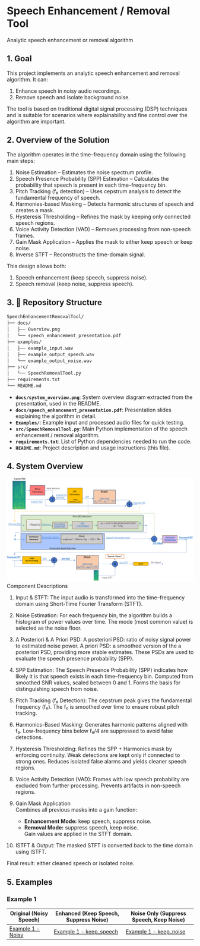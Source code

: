 # Speech Enhancement / Removal Tool
Analytic speech enhancement or removal algorithm


## 1. Goal
This project implements an analytic speech enhancement and removal algorithm.
It can:
1. Enhance speech in noisy audio recordings.
2. Remove speech and isolate background noise.

The tool is based on traditional digital signal processing (DSP) techniques and is suitable for scenarios where explainability and fine control over the algorithm are important.


## 2. Overview of the Solution
The algorithm operates in the time–frequency domain using the following main steps:
1. Noise Estimation – Estimates the noise spectrum profile.
2. Speech Presence Probability (SPP) Estimation – Calculates the probability that speech is present in each time–frequency bin.
3. Pitch Tracking (f₀ detection) – Uses cepstrum analysis to detect the fundamental frequency of speech.
4. Harmonies-based Masking – Detects harmonic structures of speech and creates a mask.
5. Hysteresis Thresholding – Refines the mask by keeping only connected speech regions.
6. Voice Activity Detection (VAD) – Removes processing from non-speech frames.
7. Gain Mask Application – Applies the mask to either keep speech or keep noise.
8. Inverse STFT – Reconstructs the time-domain signal.

This design allows both:
1. Speech enhancement (keep speech, suppress noise).
2. Speech removal (keep noise, suppress speech).


## 3. 📂 Repository Structure
```bash
SpeechEnhancementRemovalTool/
├── docs/
│   ├── Overview.png
│   └── speech_enhancement_presentation.pdf
├── examples/
│   ├── example_input.wav
│   ├── example_output_speech.wav
│   └── example_output_noise.wav
├── src/
│   └── SpeechRemovalTool.py
├── requirements.txt
└── README.md
```
* **`docs/system_overview.png`**: System overview diagram extracted from the presentation, used in the README.
* **`docs/speech_enhancement_presentation.pdf`**: Presentation slides explaining the algorithm in detail.
* **`Examples/`**: Example input and processed audio files for quick testing.
* **`src/SpeechRemovalTool.py`**: Main Python implementation of the speech enhancement / removal algorithm.
* **`requirements.txt`**: List of Python dependencies needed to run the code.
* **`README.md`**: Project description and usage instructions (this file).

## 4. System Overview
![System Overview](docs/Overview.png)
Component Descriptions
1. Input & STFT: The input audio is transformed into the time–frequency domain using Short-Time Fourier Transform (STFT).

2. Noise Estimation: For each frequency bin, the algorithm builds a histogram of power values over time.
The mode (most common value) is selected as the noise floor.

3. A Posteriori & A Priori PSD: 
A posteriori PSD: ratio of noisy signal power to estimated noise power.
A priori PSD: a smoothed version of the a posteriori PSD, providing more stable estimates.
These PSDs are used to evaluate the speech presence probability (SPP).

4. SPP Estimation: The Speech Presence Probability (SPP) indicates how likely it is that speech exists in each time–frequency bin.
Computed from smoothed SNR values, scaled between 0 and 1. Forms the basis for distinguishing speech from noise.

5. Pitch Tracking (f₀ Detection): The cepstrum peak gives the fundamental frequency (f₀). The f₀ is smoothed over time to ensure robust pitch tracking.

6. Harmonics-Based Masking: Generates harmonic patterns aligned with f₀. Low-frequency bins below f₀/4 are suppressed to avoid false detections.

7. Hysteresis Thresholding: Refines the SPP + Harmonics mask by enforcing continuity. Weak detections are kept only if connected to strong ones.
Reduces isolated false alarms and yields cleaner speech regions.

8. Voice Activity Detection (VAD): Frames with low speech probability are excluded from further processing. Prevents artifacts in non-speech regions.

9. Gain Mask Application  
   Combines all previous masks into a gain function:
   - **Enhancement Mode:** keep speech, suppress noise.  
   - **Removal Mode:** suppress speech, keep noise.  
   Gain values are applied in the STFT domain.
10. ISTFT & Output: The masked STFT is converted back to the time domain using ISTFT.

Final result: either cleaned speech or isolated noise.


## 5. Examples
### Example 1
| Original (Noisy Speech) | Enhanced (Keep Speech, Suppress Noise) | Noise Only (Suppress Speech, Keep Noise) |
|--------------------------|----------------------------------------|------------------------------------------|
| [Example 1 - Noisy](examples/Example_1_Noisy.mp4) | [Example 1 - keep_speech](examples/Example_1_keep_speech_soft_vad.wav) | [Example 1 - keep_noise](examples/Example_1_keep_noise.wav) |
